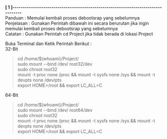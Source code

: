 **[ 1 ]---------------------------------------------------------------------------------**  
Panduan      :   Memulai kembali proses debootsrap yang sebelumnya  
Penjelasan   : Gunakan Perintah dibawah ini secara berurutan jika ingin memulai kembali proses debootsrap yang sebelumnya  
Catatan      : Gunakan Perintah cd Project jika tidak berada di lokasi Project  

Buka Terminal dan Ketik Perintah Berikut :  
32-Bit  
> cd /home/$(whoami)/Project/  
> sudo mount --bind /dev/ root32/dev  
> sudo chroot root32  
> mount -t proc none /proc && mount -t sysfs none /sys && mount -t devpts none /dev/pts  
> export HOME=/root && export LC_ALL=C  

64-Bit  
> cd /home/$(whoami)/Project/  
> sudo mount --bind /dev/ root64/dev  
> sudo chroot root32  
> mount -t proc none /proc && mount -t sysfs none /sys && mount -t devpts none /dev/pts  
> export HOME=/root && export LC_ALL=C  
